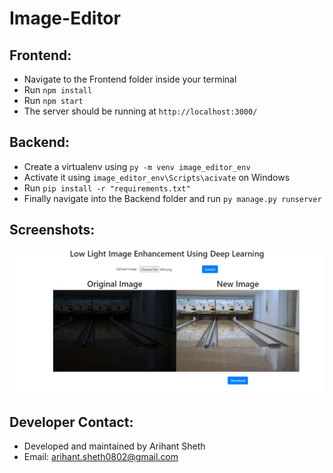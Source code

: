 # Image-Editor

## Frontend:
* Navigate to the Frontend folder inside your terminal
* Run ```npm install```
* Run ```npm start```
* The server should be running at ```http://localhost:3000/```

## Backend:
* Create a virtualenv using ```py -m venv image_editor_env```
* Activate it using ```image_editor_env\Scripts\acivate``` on Windows 
* Run ```pip install -r "requirements.txt"```
* Finally navigate into the Backend folder and run ```py manage.py runserver```

## Screenshots:
<img src="assets/Screenshot-1.png" alt="Screenshot of Website">

## Developer Contact:
* Developed and maintained by Arihant Sheth
* Email: arihant.sheth0802@gmail.com
